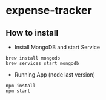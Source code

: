 # expense-tracker

## How to install

- Install MongoDB and start Service
```
brew install mongodb
brew services start mongodb
```

- Running App (node last version)
```
npm install
npm start
```
